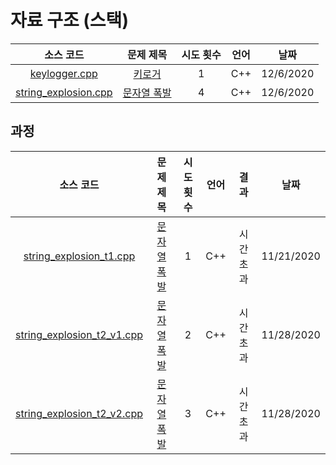 # 자료 구조 (스택)
|소스 코드|문제 제목|시도 횟수|언어|날짜|
|:---:|:---:|:---:|:---:|:---:|
|[keylogger.cpp](./keylogger.cpp)|[키로거](http://boj.kr/5397)|1|C++|12/6/2020|
|[string_explosion.cpp](./string_explosion.cpp)|[문자열 폭발](http://boj.kr/9935)|4|C++|12/6/2020|

## 과정
|소스 코드|문제 제목|시도 횟수|언어|결과|날짜|
|:---:|:---:|:---:|:---:|:---:|:---:|
|[string_explosion_t1.cpp](./Footprints/string_explosion_t1.cpp)|[문자열 폭발](http://boj.kr/9935)|1|C++|시간 초과|11/21/2020|
|[string_explosion_t2_v1.cpp](./Footprints/string_explosion_t2_v1.cpp)|[문자열 폭발](http://boj.kr/9935)|2|C++|시간 초과|11/28/2020|
|[string_explosion_t2_v2.cpp](./Footprints/string_explosion_t2_v2.cpp)|[문자열 폭발](http://boj.kr/9935)|3|C++|시간 초과|11/28/2020|